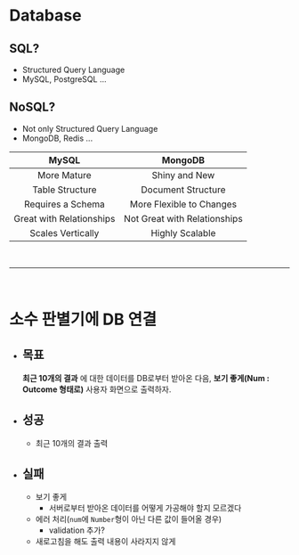 # Database

## SQL?

- Structured Query Language
- MySQL, PostgreSQL ...

## NoSQL?

- Not only Structured Query Language
- MongoDB, Redis ...


| MySQL | MongoDB |
|:---:|:---:|
| More Mature | Shiny and New |
| Table Structure | Document Structure |
| Requires a Schema | More Flexible to Changes |
| Great with Relationships | Not Great with Relationships |
| Scales Vertically | Highly Scalable |

<br>
<hr>
<br>

# 소수 판별기에 DB 연결

- ## 목표
    __최근 10개의 결과__ 에 대한 데이터를 DB로부터 받아온 다음, __보기 좋게(Num : Outcome 형태로)__ 사용자 화면으로 출력하자.

- ## 성공
    - 최근 10개의 결과 출력

- ## 실패
    - 보기 좋게
        - 서버로부터 받아온 데이터를 어떻게 가공해야 할지 모르겠다
    - 에러 처리(`num`에 `Number`형이 아닌 다른 값이 들어올 경우)
        - validation 추가?
    - 새로고침을 해도 출력 내용이 사라지지 않게
    
